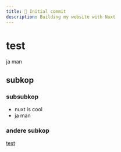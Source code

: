 ```yaml
---
title: 🎉 Initial commit
description: Building my website with Nuxt
---
```


# test

ja man

## subkop

### subsubkop 

- nuxt is cool
- ja man

### andere subkop

[test](<http://www.elianvancutsem.com>)
